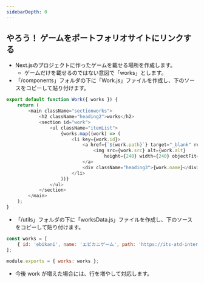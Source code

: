 ```yaml
---
sidebarDepth: 0
---
```

## やろう！ ゲームをポートフォリオサイトにリンクする
+ Next.jsのプロジェクトに作ったゲームを載せる場所を作成します。
  + ゲームだけを載せるのではない意図で「works」とします。
+ 「/components」フォルダの下に「Work.js」ファイルを作成し、下のソースをコピーして貼り付けます。

```js
export default function Work({ works }) {
    return (
        <main className="sectionworks">
            <h2 className="heading2">works</h2>
            <section id="work">
                <ul className="itemList">
                    {works.map((work) => (
                        <li key={work.id}>
                            <a href={`${work.path}`} target="_blank" rel="noopener noreferrer">
                                <img src={work.src} alt={work.alt}
                                    height={240} width={240} objectFit="contain" /><br />
                            </a>
                            <div className="heading3">{work.name}</div>
                        </li>
                    ))}
                </ul>
            </section>
        </main>
    );
}
```

+ 「/utils」フォルダの下に「worksData.js」ファイルを作成し、下のソースをコピーして貼り付けます。

```js
const works = [
    { id: 'ebikani', name: 'エビカニゲーム', path: 'https://its-atd-internship-game.azurewebsites.net', alt: 'ebikani', src: '/home/shrimp.jpeg'},
];
  
module.exports = { works: works };
```

+ 今後 work が増えた場合には、行を増やして対応します。
